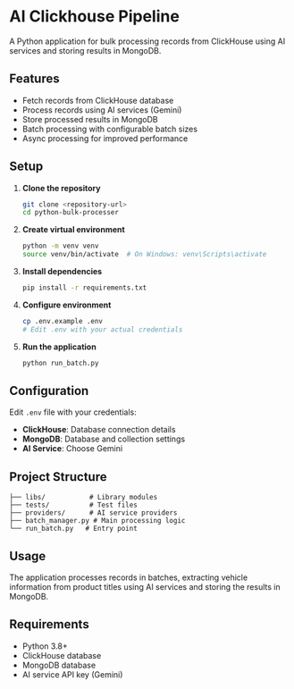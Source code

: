 # AI Clickhouse Pipeline

A Python application for bulk processing records from ClickHouse using AI services and storing results in MongoDB.

## Features

- Fetch records from ClickHouse database
- Process records using AI services (Gemini)
- Store processed results in MongoDB
- Batch processing with configurable batch sizes
- Async processing for improved performance

## Setup

1. **Clone the repository**
   ```bash
   git clone <repository-url>
   cd python-bulk-processer
   ```

2. **Create virtual environment**
   ```bash
   python -m venv venv
   source venv/bin/activate  # On Windows: venv\Scripts\activate
   ```

3. **Install dependencies**
   ```bash
   pip install -r requirements.txt
   ```

4. **Configure environment**
   ```bash
   cp .env.example .env
   # Edit .env with your actual credentials
   ```

5. **Run the application**
   ```bash
   python run_batch.py
   ```

## Configuration

Edit `.env` file with your credentials:

- **ClickHouse**: Database connection details
- **MongoDB**: Database and collection settings  
- **AI Service**: Choose Gemini

## Project Structure

```
├── libs/           # Library modules
├── tests/          # Test files
├── providers/      # AI service providers
├── batch_manager.py # Main processing logic
└── run_batch.py   # Entry point
```

## Usage

The application processes records in batches, extracting vehicle information from product titles using AI services and storing the results in MongoDB.

## Requirements

- Python 3.8+
- ClickHouse database
- MongoDB database
- AI service API key (Gemini)
